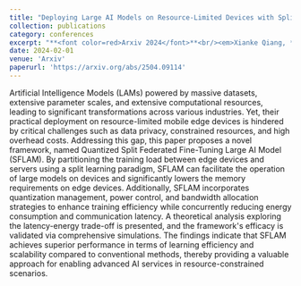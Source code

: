 ```yaml
---
title: "Deploying Large AI Models on Resource-Limited Devices with Split Federated Learning"
collection: publications
category: conferences
excerpt: "**<font color=red>Arxiv 2024</font>**<br/><em>Xianke Qiang, **Hongda Liu**, Xinran Zhang, Zheng Chang, Ying-Chang Liang</em><br /><img src='/images/SFLAM.png'>"
date: 2024-02-01
venue: 'Arxiv'
paperurl: 'https://arxiv.org/abs/2504.09114'
---
```

Artificial Intelligence Models (LAMs) powered by massive datasets, extensive parameter scales, and extensive computational resources, leading to significant transformations across various industries. Yet, their practical deployment on resource-limited mobile edge devices is hindered by critical challenges such as data privacy, constrained resources, and high  overhead costs. Addressing this gap, this paper proposes a novel framework, named Quantized Split Federated Fine-Tuning Large AI Model (SFLAM). By partitioning the training load between edge devices and servers using a split learning paradigm, SFLAM can facilitate the operation of large models on devices and significantly lowers the memory requirements on edge devices. Additionally, SFLAM incorporates quantization management, power control, and bandwidth allocation strategies to enhance training efficiency while concurrently reducing energy consumption and communication latency. A theoretical analysis exploring the latency-energy trade-off is presented, and the framework's efficacy is validated via comprehensive simulations. The findings indicate that SFLAM achieves superior performance in terms of learning efficiency and scalability compared to conventional methods, thereby providing a valuable approach for enabling advanced AI services in resource-constrained scenarios.
